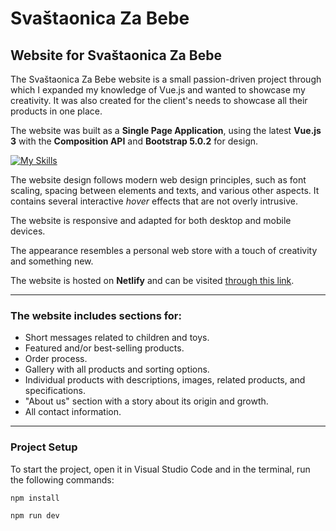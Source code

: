 # Svaštaonica Za Bebe

## Website for Svaštaonica Za Bebe

The Svaštaonica Za Bebe website is a small passion-driven project through which I expanded my knowledge of Vue.js and wanted to showcase my creativity. It was also created for the client's needs to showcase all their products in one place.

The website was built as a **Single Page Application**, using the latest **Vue.js 3** with the **Composition API** and **Bootstrap 5.0.2** for design.

[![My Skills](https://skillicons.dev/icons?i=vue,js,bootstrap,netlify)](https://skillicons.dev)

The website design follows modern web design principles, such as font scaling, spacing between elements and texts, and various other aspects. It contains several interactive _hover_ effects that are not overly intrusive.

The website is responsive and adapted for both desktop and mobile devices.

The appearance resembles a personal web store with a touch of creativity and something new.

The website is hosted on **Netlify** and can be visited [through this link](https://svastaonicazabebe.netlify.app).

---

### The website includes sections for:

- Short messages related to children and toys.
- Featured and/or best-selling products.
- Order process.
- Gallery with all products and sorting options.
- Individual products with descriptions, images, related products, and specifications.
- "About us" section with a story about its origin and growth.
- All contact information.

---

### Project Setup

To start the project, open it in Visual Studio Code and in the terminal, run the following commands:

```sh
npm install
```

```sh
npm run dev
```
